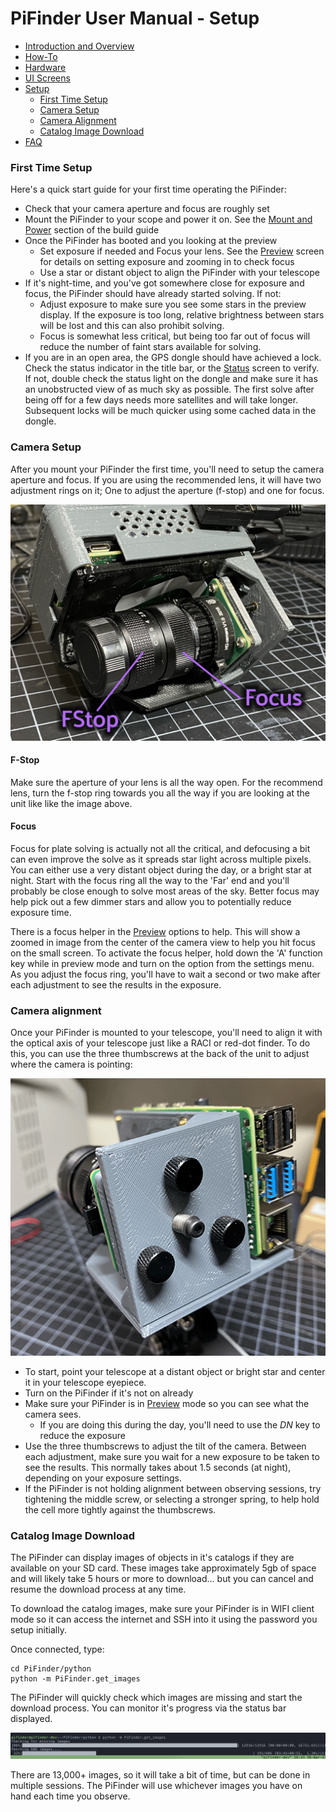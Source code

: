 # PiFinder User Manual - Setup

- [Introduction and Overview](user_guide.md#introduction-and-overview)
- [How-To](user_guide_howto.md)
- [Hardware](user_guide_hw.md)
- [UI Screens](user_guide_ui.md)
- [Setup](user_guide_setup.md)
  - [First Time Setup](first-time-setup)
  - [Camera Setup](camera-setup)
  - [Camera Alignment](camera-alignment)
  - [Catalog Image Download](catalog-image-download)
- [FAQ](user_guide_faq.md)

### First Time Setup

Here's a quick start guide for your first time operating the PiFinder:
* Check that your camera aperture and focus are roughly set
* Mount the PiFinder to your scope and power it on.  See the [Mount and Power](./build_guide.md) section of the build guide
* Once the PiFinder has booted and you looking at the preview
	* Set exposure if needed and Focus your lens. See the [Preview](#preview) screen for details on setting exposure and zooming in to check focus
	* Use a star or distant object to align the PiFinder with your telescope
* If it's night-time, and you've got somewhere close for exposure and focus, the PiFinder should have already started solving.  If not:
	* Adjust exposure to make sure you see some stars in the preview display.  If the exposure is too long, relative brightness between stars will be lost and this can also prohibit solving.  
	* Focus is somewhat less critical, but being too far out of focus will reduce the number of faint stars available for solving.
* If you are in an open area, the GPS dongle should have achieved a lock.  Check  the status indicator in the title bar, or the [Status](#status) screen to verify.  If not, double check the status light on the dongle and make sure it has an unobstructed view of as much sky as possible.  The first solve after being off for a few days needs more satellites and will take longer.  Subsequent locks will be much quicker using some cached data in the dongle.


### Camera Setup
After you mount your PiFinder the first time, you'll need to setup the camera aperture and focus.
If you are using the recommended lens, it will have two adjustment rings on it; One to adjust the aperture (f-stop) and one for focus.

![Camera controls](../images/user_guide/camera_controls.png)

#### F-Stop
Make sure the aperture of your lens is all the way open.  For the recommend lens, turn the f-stop ring towards you all the way if you are looking at the unit like like the image above.

#### Focus
Focus for plate solving is actually not all the critical, and defocusing a bit can even improve the solve as it spreads star light across multiple pixels.  You can either use a very distant object during the day, or a bright star at night.  Start with the focus ring all the way to the 'Far' end and you'll probably be close enough to solve most areas of the sky.  Better focus may help pick out a few dimmer stars and allow you to potentially reduce exposure time.

There is a focus helper in the [Preview](#preview) options to help.  This will show a zoomed in image from the center of the camera view to help you hit focus on the small screen.
To activate the focus helper, hold down the 'A' function key while in preview mode and turn on the option from the settings menu.  As you adjust the focus ring, you'll have to wait a second or two make after each adjustment to see the results in the exposure.


### Camera alignment
Once your PiFinder is mounted to your telescope, you'll need to align it with the optical axis of your telescope just like a RACI or red-dot finder.   To do this, you can use the three thumbscrews at the back of the unit to adjust where the camera is pointing:

![Camera Thumbscrews](../images/camera_thumbscrews.png)

* To start, point your telescope at a distant object or bright star and center it in your telescope eyepiece.  
* Turn on the PiFinder if it's not on already
* Make sure your PiFinder is in [Preview](#preview) mode so you can see what the camera sees.
  * If you are doing this during the day, you'll need to use the _DN_ key to reduce the exposure
* Use the three thumbscrews to adjust the tilt of the camera.  Between each adjustment, make sure you wait for a new exposure to be taken to see the results.  This normally takes about 1.5 seconds (at night), depending on your exposure settings.
* If the PiFinder is not holding alignment between observing sessions, try tightening the middle screw, or selecting a stronger spring, to help hold the cell more tightly against the thumbscrews. 

### Catalog Image Download
The PiFinder can display images of objects in it's catalogs if they are available on your SD card.  These images take approximately 5gb of space and will likely take 5 hours or more to download... but you can cancel and resume the download process at any time.

To download the catalog images, make sure your PiFinder is in WIFI client mode so it can access the internet and SSH into it using the password you setup initially.

Once connected, type:

```
cd PiFinder/python
python -m PiFinder.get_images
```

The PiFinder will quickly check which images are missing and start the download process.  You can monitor it's progress via the status bar displayed.  

![Image Download ](../images/screenshots/Image_download_001.png)

There are 13,000+ images, so it will take a bit of time, but can be done in multiple sessions.  The PiFinder will use whichever images you have on hand each time you observe.